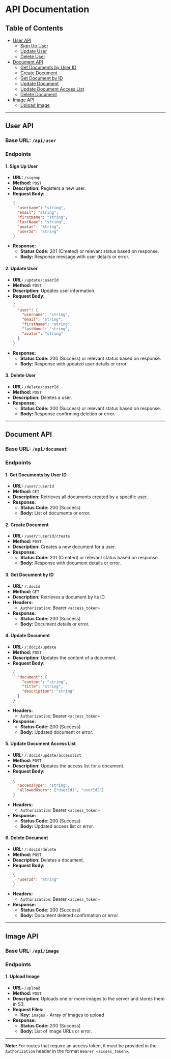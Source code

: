 # API Documentation

## Table of Contents

- [User API](#user-api)
  - [Sign Up User](#sign-up-user)
  - [Update User](#update-user)
  - [Delete User](#delete-user)
- [Document API](#document-api)
  - [Get Documents by User ID](#get-documents-by-user-id)
  - [Create Document](#create-document)
  - [Get Document by ID](#get-document-by-id)
  - [Update Document](#update-document)
  - [Update Document Access List](#update-document-access-list)
  - [Delete Document](#delete-document)
- [Image API](#image-api)
  - [Upload Image](#upload-image)

---

## User API

### Base URL: `/api/user`

### Endpoints

#### 1. Sign Up User

- **URL:** `/signup`
- **Method:** `POST`
- **Description:** Registers a new user.
- **Request Body:**
  ```json
  {
    "username": "string",
    "email": "string",
    "firstName": "string",
    "lastName": "string",
    "avatar": "string",
    "userId": "string"
  }
  ```
- **Response:**
  - **Status Code:** 201 (Created) or relevant status based on response.
  - **Body:** Response message with user details or error.

#### 2. Update User

- **URL:** `/update/:userId`
- **Method:** `POST`
- **Description:** Updates user information.
- **Request Body:**
  ```json
  {
    "user": {
      "username": "string",
      "email": "string",
      "firstName": "string",
      "lastName": "string",
      "avatar": "string"
    }
  }
  ```
- **Response:**
  - **Status Code:** 200 (Success) or relevant status based on response.
  - **Body:** Response with updated user details or error.

#### 3. Delete User

- **URL:** `/delete/:userId`
- **Method:** `POST`
- **Description:** Deletes a user.
- **Response:**
  - **Status Code:** 200 (Success) or relevant status based on response.
  - **Body:** Response confirming deletion or error.

---

## Document API

### Base URL: `/api/document`

### Endpoints

#### 1. Get Documents by User ID

- **URL:** `/user/:userId`
- **Method:** `GET`
- **Description:** Retrieves all documents created by a specific user.
- **Response:**
  - **Status Code:** 200 (Success)
  - **Body:** List of documents or error.

#### 2. Create Document

- **URL:** `/user/:userId/create`
- **Method:** `POST`
- **Description:** Creates a new document for a user.
- **Response:**
  - **Status Code:** 201 (Created) or relevant status based on response.
  - **Body:** Response with document details or error.

#### 3. Get Document by ID

- **URL:** `/:docId`
- **Method:** `GET`
- **Description:** Retrieves a document by its ID.
- **Headers:**
  - `Authorization`: Bearer `<access_token>`
- **Response:**
  - **Status Code:** 200 (Success)
  - **Body:** Document details or error.

#### 4. Update Document

- **URL:** `/:docId/update`
- **Method:** `POST`
- **Description:** Updates the content of a document.
- **Request Body:**
  ```json
  {
    "document": {
      "content": "string",
      "title": "string",
      "description": "string"
    }
  }
  ```
- **Headers:**
  - `Authorization`: Bearer `<access_token>`
- **Response:**
  - **Status Code:** 200 (Success)
  - **Body:** Updated document or error.

#### 5. Update Document Access List

- **URL:** `/:docId/update/accesslist`
- **Method:** `POST`
- **Description:** Updates the access list for a document.
- **Request Body:**
  ```json
  {
    "accessType": "string",
    "allowedUsers": ["userId1", "userId2"]
  }
  ```
- **Headers:**
  - `Authorization`: Bearer `<access_token>`
- **Response:**
  - **Status Code:** 200 (Success)
  - **Body:** Updated access list or error.

#### 6. Delete Document

- **URL:** `/:docId/delete`
- **Method:** `POST`
- **Description:** Deletes a document.
- **Request Body:**
  ```json
  {
    "userId": "string"
  }
  ```
- **Headers:**
  - `Authorization`: Bearer `<access_token>`
- **Response:**
  - **Status Code:** 200 (Success)
  - **Body:** Document deleted confirmation or error.

---

## Image API

### Base URL: `/api/image`

### Endpoints

#### 1. Upload Image

- **URL:** `/upload`
- **Method:** `POST`
- **Description:** Uploads one or more images to the server and stores them in S3.
- **Request Files:**
  - **Key:** `images` - Array of images to upload
- **Response:**
  - **Status Code:** 200 (Success)
  - **Body:** List of image URLs or error.

---

**Note:** For routes that require an access token, it must be provided in the `Authorization` header in the format `Bearer <access_token>`.
